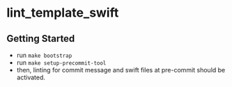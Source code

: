 # lint_template_swift

## Getting Started
- run `make bootstrap`
- run `make setup-precommit-tool`
- then, linting for commit message and swift files at pre-commit should be activated.
